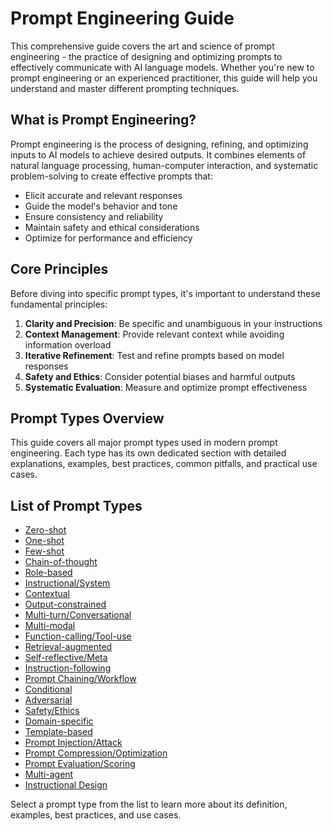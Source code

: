 # Prompt Engineering Guide

This comprehensive guide covers the art and science of prompt engineering - the practice of designing and optimizing prompts to effectively communicate with AI language models. Whether you're new to prompt engineering or an experienced practitioner, this guide will help you understand and master different prompting techniques.

## What is Prompt Engineering?

Prompt engineering is the process of designing, refining, and optimizing inputs to AI models to achieve desired outputs. It combines elements of natural language processing, human-computer interaction, and systematic problem-solving to create effective prompts that:

- Elicit accurate and relevant responses
- Guide the model's behavior and tone
- Ensure consistency and reliability
- Maintain safety and ethical considerations
- Optimize for performance and efficiency

## Core Principles

Before diving into specific prompt types, it's important to understand these fundamental principles:

1. **Clarity and Precision**: Be specific and unambiguous in your instructions
2. **Context Management**: Provide relevant context while avoiding information overload
3. **Iterative Refinement**: Test and refine prompts based on model responses
4. **Safety and Ethics**: Consider potential biases and harmful outputs
5. **Systematic Evaluation**: Measure and optimize prompt effectiveness

## Prompt Types Overview

This guide covers all major prompt types used in modern prompt engineering. Each type has its own dedicated section with detailed explanations, examples, best practices, common pitfalls, and practical use cases.

## List of Prompt Types

- [Zero-shot](zero-shot.md)
- [One-shot](one-shot.md)
- [Few-shot](few-shot.md)
- [Chain-of-thought](chain-of-thought.md)
- [Role-based](role-based.md)
- [Instructional/System](instructional.md)
- [Contextual](contextual.md)
- [Output-constrained](output-constrained.md)
- [Multi-turn/Conversational](multi-turn.md)
- [Multi-modal](multi-modal.md)
- [Function-calling/Tool-use](function-calling.md)
- [Retrieval-augmented](retrieval-augmented.md)
- [Self-reflective/Meta](self-reflective.md)
- [Instruction-following](instruction-following.md)
- [Prompt Chaining/Workflow](prompt-chaining.md)
- [Conditional](conditional.md)
- [Adversarial](adversarial.md)
- [Safety/Ethics](safety-ethics.md)
- [Domain-specific](domain-specific.md)
- [Template-based](template-based.md)
- [Prompt Injection/Attack](prompt-injection.md)
- [Prompt Compression/Optimization](compression.md)
- [Prompt Evaluation/Scoring](evaluation.md)
- [Multi-agent](multi-agent.md)
- [Instructional Design](instructional-design.md)

Select a prompt type from the list to learn more about its definition, examples, best practices, and use cases.
